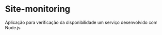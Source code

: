 # Site-monitoring
Aplicação para verificação da disponibilidade um serviço desenvolvido com Node.js
